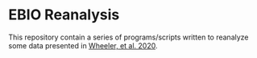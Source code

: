 # EBIO Reanalysis

This repository contain a series of programs/scripts written to reanalyze some data presented in [Wheeler, et al. 2020](https://www.nature.com/articles/s41592-020-0826-8).
